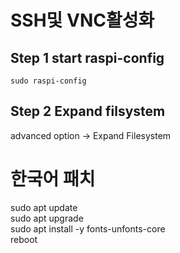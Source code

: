 # SSH및 VNC활성화

## Step 1 start raspi-config
```
sudo raspi-config
```

## Step 2 Expand filsystem 
advanced option -> Expand Filesystem


# 한국어 패치
sudo apt update  
sudo apt upgrade   
sudo apt install -y fonts-unfonts-core  
reboot  

